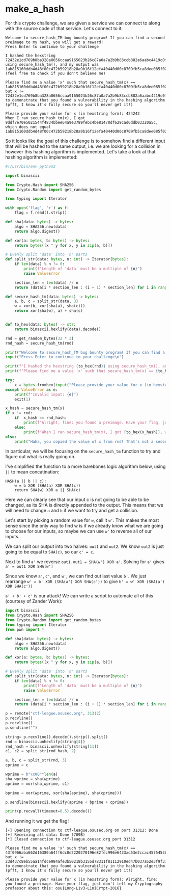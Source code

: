 # make_a_hash

For this crypto challenge, we are given a service we can connect to along with the source code of that service.  Let's connect to it:

```
Welcome to secure_hash_TM bug bounty program! If you can find a second preimage to my hash, you will get a reward!
Press Enter to continue to your challenge

I hashed the hexstring 72432e1cd769b8ba328a8656ccaa9165023b26c87a0a7a2b9b83ccb882a6aabc4419c0ff35b2e6a6ce7202bb3ab590dcc957dcc946d3cfce5918d991db3e637f8e49ad48ec6fed47c73f7283e8d2d2136ea88bd67f1f1c0fd1dcac0c69d5aea4 using secure_hash_tm(), and my output was 1ab815160ddb4d48f00c472b59218b28a9b16f12efa40440d00c8709fb5ca8dee085f027460eeb642886ce71931147e658638dba71a4f2aa62011df4bfc69952 (feel free to check if you don't believe me)

Please find me a value 'x' such that secure_hash_tm(x) == 1ab815160ddb4d48f00c472b59218b28a9b16f12efa40440d00c8709fb5ca8dee085f027460eeb642886ce71931147e658638dba71a4f2aa62011df4bfc69952 but x != 72432e1cd769b8ba328a8656ccaa9165023b26c87a0a7a2b9b83ccb882a6aabc4419c0ff35b2e6a6ce7202bb3ab590dcc957dcc946d3cfce5918d991db3e637f8e49ad48ec6fed47c73f7283e8d2d2136ea88bd67f1f1c0fd1dcac0c69d5aea4 to demonstrate that you found a vulnerability in the hashing algorithm (pfft, I know it's fully secure so you'll never get it!)

Please provide your value for x (in hexstring form): 424242
When I ran secure_hash_tm(x), I got 9ddf7e70e5021544f4834bbee64a9e3789febc4be81470df629cad6ddb03320a5c, which does not equal 1ab815160ddb4d48f00c472b59218b28a9b16f12efa40440d00c8709fb5ca8dee085f027460eeb642886ce71931147e658638dba71a4f2aa62011df4bfc69952
```

So it looks like the goal of this challenge is to somehow find a different input that will be hashed to the same output, i.e. we are looking for a collision in however this hashing algorithm is implemented. Let's take a look at that hashing algorithm is implemented:

```python
#!/usr/bin/env python3

import binascii

from Crypto.Hash import SHA256
from Crypto.Random import get_random_bytes

from typing import Iterator

with open('flag', 'r') as f:
    flag = f.read().strip()

def sha(data: bytes) -> bytes:
    algo = SHA256.new(data)
    return algo.digest()

def xor(a: bytes, b: bytes) -> bytes:
    return bytes([x ^ y for x, y in zip(a, b)])

# Evenly split 'data' into 'n' parts
def split_str(data: bytes, n: int) -> Iterator[bytes]:
    if len(data) % n != 0:
        print(f"Length of 'data' must be a multiple of {n}")
        raise ValueError

    section_len = len(data) // n
    return (data[i * section_len : (i + 1) * section_len] for i in range(n))

def secure_hash_tm(data: bytes) -> bytes:
    a, b, c = split_str(data, 3)
    w = xor(b, xor(sha(a), sha(c)))
    return xor(sha(w), a) + sha(c)


def to_hex(data: bytes) -> str:
    return binascii.hexlify(data).decode()

rnd = get_random_bytes(32 * 3)
rnd_hash = secure_hash_tm(rnd)

print("Welcome to secure_hash_TM bug bounty program! If you can find a second preimage to my hash, you will get a reward!")
input("Press Enter to continue to your challenge\n")

print(f"I hashed the hexstring {to_hex(rnd)} using secure_hash_tm(), and my output was {to_hex(rnd_hash)} (feel free to check if you don't believe me)\n")
print(f"Please find me a value 'x' such that secure_hash_tm(x) == {to_hex(rnd_hash)} but x != {to_hex(rnd)} to demonstrate that you found a vulnerability in the hashing algorithm (pfft, I know it's fully secure so you'll never get it!)\n")

try:
    x = bytes.fromhex(input("Please provide your value for x (in hexstring form): "))
except ValueError as e:
    print(f"Invalid input: {e}")
    exit(1)

x_hash = secure_hash_tm(x)
if x != rnd:
    if  x_hash == rnd_hash:
        print(f"Alright, fine: you found a preimage. Have your flag, just don't tell my Cryptography professor about this: {flag}")
    else:
        print(f"When I ran secure_hash_tm(x), I got {to_hex(x_hash)}, which does not equal {to_hex(rnd_hash)}")
else:
    print("Haha, you copied the value of x from rnd! That's not a second preimage ;)")

```
In particular, we will be focusing on the `secure_hash_tm` function to try and figure out what is really going on.

I've simplified the function to a more barebones logic algorithm below, using `||` to mean concatination:

```
HASH(a || b || c):
    w = b XOR (SHA(a) XOR SHA(c))
    return SHA(w) XOR a || SHA(c)
```

Here we can clearly see that our input c is not going to be able to be changed, as its SHA is directly appended to the output. This means that we will need to change `a` and `b` if we want to try and get a collision.  

Let's start by picking a random value for `w`, call it `w'`. This makes the most sense since the only way to find w is if we already know what we are going to choose for our inputs, so maybe we can use `w'` to reverse all of our inputs.

We can split our output into two halves: `out1` and `out2`. We know `out2` is just going to be equal to `SHA(c)`, so our `c' = c`.  

Next to find `a'` we reverse `out1`. `out1 = SHA(w') XOR a'`. Solving for `a'` gives `a' = out1 XOR SHA(w')`

Since we know `a'`, `c'`, and `w'`, we can find out last value `b'`. We just rearrange `w' = b' XOR (SHA(a') XOR SHA(c'))` to give `b' = w' XOR (SHA(a') XOR SHA(c'))`

`a' + b' + c'` is our attack! We can write a script to automate all of this (courtesy of Zander Work):

```python
import binascii
from Crypto.Hash import SHA256
from Crypto.Random import get_random_bytes
from typing import Iterator
from pwn import *

def sha(data: bytes) -> bytes:
    algo = SHA256.new(data)
    return algo.digest()

def xor(a: bytes, b: bytes) -> bytes:
    return bytes([x ^ y for x, y in zip(a, b)])

# Evenly split 'data' into 'n' parts
def split_str(data: bytes, n: int) -> Iterator[bytes]:
    if len(data) % n != 0:
        print(f"Length of 'data' must be a multiple of {n}")
        raise ValueError

    section_len = len(data) // n
    return (data[i * section_len : (i + 1) * section_len] for i in range(n))

p = remote("ctf-league.osusec.org", 31312)
p.recvline()
p.recvline()
p.sendline("")

string= p.recvline().decode().strip().split()
rnd = binascii.unhexlify(string[4])
rnd_hash = binascii.unhexlify(string[11])
c1, c2 = split_str(rnd_hash, 2)

a, b, c = split_str(rnd, 3)
cprime = c

wprime = b"\x00"*len(a)
sha_wprime = sha(wprime)
aprime = xor(sha_wprime, c1)

bprime = xor(wprime, xor(sha(aprime), sha(cprime)))

p.sendline(binascii.hexlify(aprime + bprime + cprime))

print(p.recvall(timeout=0.5).decode())
```

And running it we get the flag!

```
[+] Opening connection to ctf-league.osusec.org on port 31312: Done
[+] Receiving all data: Done (709B)
[*] Closed connection to ctf-league.osusec.org port 31312

Please find me a value 'x' such that secure_hash_tm(x) == 43f0966aba662d16380a64ff6dc0e2220270196e82fec996e6433ad53e2ccac4575453b2e04087834d358bea1974785e6815cf9ed64d858eee3125d5120381e5 but x != 23d437c8eb55aa14fdce984afe3b50218b3155d78311f81112910ed47b037a52e3f9f3797dddb64001e9834ab77f23139437aba822c28d9dab2fd4e54c636757b46aaaa26f20a6a0d1a058564b691545978f1371efca700b68a2e2c63b17cb6c to demonstrate that you found a vulnerability in the hashing algorithm (pfft, I know it's fully secure so you'll never get it!)

Please provide your value for x (in hexstring form): Alright, fine: you found a preimage. Have your flag, just don't tell my Cryptography professor about this: osu{L0ng-L1v3-L1niCrYpt-2016}
```
